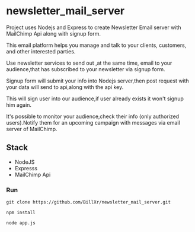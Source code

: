 # newsletter_mail_server

Project uses Nodejs and Express to create Newsletter Email server with MailChimp Api along with signup form.

This email platform helps you manage and talk to your clients, customers, and other interested parties.

Use newsletter services to send out ,at the same time, email to your audience,that has subscribed to your newsletter via signup form.

Signup form will submit your info into Nodejs server,then post request with your data will send to api,along with the api key.

This will sign user into our audience,if user already exists it won't signup him again.

It's possible to monitor your audience,check their info (only authorized users).Notify them for an upcoming campaign with messages via email server of MailChimp.

## Stack
+ NodeJS
+ Expresss
+ MailChimp Api


### Run
    git clone https://github.com/BillXr/newsletter_mail_server.git
    
    npm install
    
    node app.js


